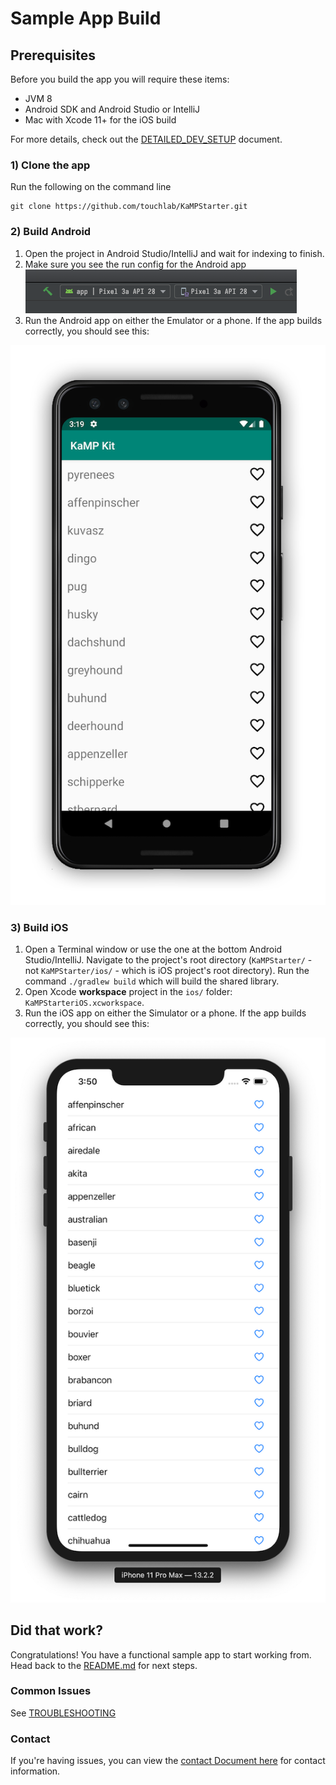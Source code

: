 # Sample App Build

## Prerequisites
Before you build the app you will require these items:

* JVM 8
* Android SDK and Android Studio or IntelliJ
* Mac with Xcode 11+ for the iOS build

For more details, check out the [DETAILED_DEV_SETUP](DETAILED_DEV_SETUP.md) document.

### 1) Clone the app
Run the following on the command line
```
git clone https://github.com/touchlab/KaMPStarter.git
```

### 2) Build Android
1. Open the project in Android Studio/IntelliJ and wait for indexing to finish.
1. Make sure you see the run config for the Android app                    
![](runconfig.png)
1. Run the Android app on either the Emulator or a phone. If the app builds correctly, you should see this:

![](Screenshots/kampScreenshotAndroid.png)

### 3) Build iOS

1. Open a Terminal window or use the one at the bottom Android Studio/IntelliJ. Navigate to the project's root
 directory (`KaMPStarter/` - not `KaMPStarter/ios/` - which is iOS project's root directory). Run the command
  `./gradlew build` which will build the shared library.
1. Open Xcode **workspace** project in the `ios/` folder: `KaMPStarteriOS.xcworkspace`.
1. Run the iOS app on either the Simulator or a phone. If the app builds correctly, you should see this:

![](Screenshots/kampScreenshotiOS.png)

## Did that work?

Congratulations! You have a functional sample app to start working from. Head back to the [README.md](../README.md#Sanity-Check) for next steps.

### Common Issues

See [TROUBLESHOOTING](TROUBLESHOOTING.md)

### Contact

If you're having issues, you can view the [contact Document here](https://github.com/touchlab/KaMPStarter/blob/master/CONTACT_US.md) for contact information.
